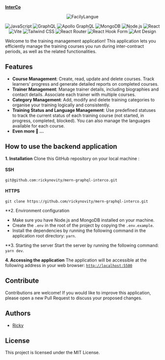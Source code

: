 **[InterCo](#)**
<p>
	<p  align="center">
		<img alt='FacilyLangue' src='https://i.ibb.co/5vry89m/interco-logo.png'/>
		
<p align="center">
		  <img alt='JavaScript' src='https://img.shields.io/badge/JavaScript-fff?logo=javascript&logoColor=fff&color=151515'/>
		<img alt='GraphQL' src='https://img.shields.io/badge/GraphQL-fff?logo=graphql&logoColor=fff&color=151515'/>		
  <img alt='Apollo GraphQL' src='https://img.shields.io/badge/Apollo%20GraphQL-fff?logo=apollographql&logoColor=fff&color=151515'/>
  <img alt='MongoDB' src='https://img.shields.io/badge/MongoDB-fff?logo=mongodb&logoColor=fff&color=151515'/>
  <img alt='Node.js' src='https://img.shields.io/badge/Node.js-fff?logo=nodedotjs&logoColor=fff&color=151515'/>
  <img alt='React' src='https://img.shields.io/badge/React-fff?logo=react&logoColor=fff&color=151515'/>
  <img alt='Vite' src='https://img.shields.io/badge/Vite-fff?logo=vite&logoColor=fff&color=151515'/>
  <img alt='Tailwind CSS' src='https://img.shields.io/badge/Tailwind CSS-fff?logo=tailwindcss&logoColor=fff&color=151515'/>
   <img alt='React Router' src='https://img.shields.io/badge/React Router-fff?logo=reactrouter&logoColor=fff&color=151515'/>
   <img alt='React Hook Form' src='https://img.shields.io/badge/React Hook Form-fff?logo=reacthookform&logoColor=fff&color=151515'/>
   <img alt='Ant Design' src='https://img.shields.io/badge/Ant Design-fff?logo=antdesign&logoColor=fff&color=151515'/>
</p>
		<p>
		Welcome to the training management application! This application lets you efficiently manage the training courses you run during inter-contract periods, as well as the related functionalities.
		</p>
	</p>
</p>


## Features

- **Course Management**: Create, read, update and delete courses. Track learners' progress and generate detailed reports on completed courses.
- **Trainer Management**: Manage trainer details, including biographies and contact details. Associate each trainer with multiple courses. 
- **Category Management**: Add, modify and delete training categories to organise your training logically and consistently.
- **Training Status and Language Management**: Use predefined statuses to track the current status of each training course (not started, in progress, completed, blocked). You can also manage the languages available for each course.
- **Even more 🤩 ...**


## How to use the backend application

**1. Installation**
Clone this GitHub repository on your local machine :
#### SSH
`git@github.com:rickynovity/mern-graphql-interco.git` 

#### HTTPS   
`git clone https://github.com/rickynovity/mern-graphql-interco.git`


    

**2. Environment configuration

 - Make sure you have Node.js and MongoDB installed on your machine.
 - Create the `.env` in the root of the project by copying the `.env.example`.
 - Install the dependencies by running the following command in the application root directory: `yarn`. 

**3. Starting the server
 Start the server by running the following command: `yarn dev`. 

**4. Accessing the application**
The application will be accessible at the following address in your web browser:
[`http://localhost:5500`](http://localhost:5500) 


## Contribute
Contributions are welcome! If you would like to improve this application, please open a new Pull Request to discuss your proposed changes.

## Authors
- [Ricky](https://github.com/rickynovity)

## License
This project is licensed under the MIT License.

